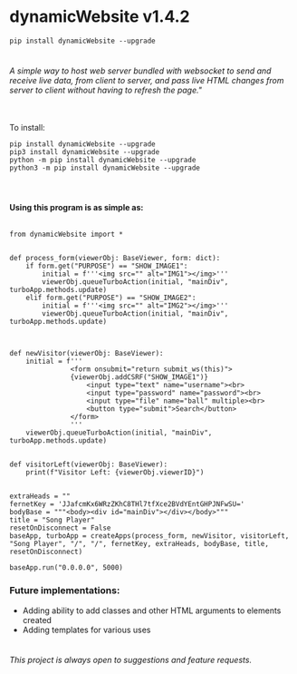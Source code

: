 # dynamicWebsite v1.4.2

```pip install dynamicWebsite --upgrade```

###### <br>A simple way to host web server bundled with websocket to send and receive live data, from client to server, and pass live HTML changes from server to client without having to refresh the page."

<br>To install: 
```
pip install dynamicWebsite --upgrade
pip3 install dynamicWebsite --upgrade
python -m pip install dynamicWebsite --upgrade
python3 -m pip install dynamicWebsite --upgrade
```


#### <br><br>Using this program is as simple as:
```

from dynamicWebsite import *


def process_form(viewerObj: BaseViewer, form: dict):
    if form.get("PURPOSE") == "SHOW_IMAGE1":
        initial = f'''<img src="" alt="IMG1"></img>'''
        viewerObj.queueTurboAction(initial, "mainDiv", turboApp.methods.update)
    elif form.get("PURPOSE") == "SHOW_IMAGE2":
        initial = f'''<img src="" alt="IMG2"></img>'''
        viewerObj.queueTurboAction(initial, "mainDiv", turboApp.methods.update)



def newVisitor(viewerObj: BaseViewer):
    initial = f'''
               <form onsubmit="return submit_ws(this)">
               {viewerObj.addCSRF("SHOW_IMAGE1")}
                   <input type="text" name="username"><br>
                   <input type="password" name="password"><br>
                   <input type="file" name="ball" multiple><br>
                   <button type="submit">Search</button>
               </form>
               '''
    viewerObj.queueTurboAction(initial, "mainDiv", turboApp.methods.update)


def visitorLeft(viewerObj: BaseViewer):
    print(f"Visitor Left: {viewerObj.viewerID}")


extraHeads = ""
fernetKey = 'JJafcmKx6WRzZKhC8THl7tfXce2BVdYEntGHPJNFwSU='
bodyBase = """<body><div id="mainDiv"></div></body>"""
title = "Song Player"
resetOnDisconnect = False
baseApp, turboApp = createApps(process_form, newVisitor, visitorLeft, "Song Player", "/", "/", fernetKey, extraHeads, bodyBase, title, resetOnDisconnect)

baseApp.run("0.0.0.0", 5000)

```


### Future implementations:
* Adding ability to add classes and other HTML arguments to elements created
* Adding templates for various uses


###### <br>This project is always open to suggestions and feature requests.
